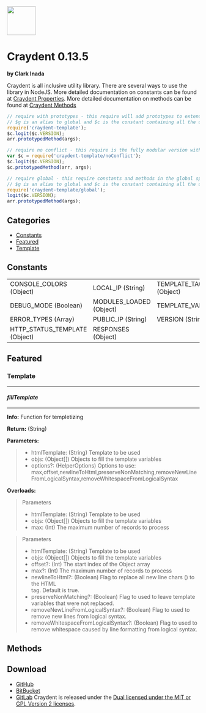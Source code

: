 <img src="http://craydent.com/JsonObjectEditor/img/svgs/craydent-logo.svg" width=75 height=75/>

# Craydent 0.13.5
**by Clark Inada**

Craydent is all inclusive utility library.  There are several ways to use the library in NodeJS.
More detailed documentation on constants can be found at [Craydent Properties](http://www.craydent.com/JsonObjectEditor/docs.html#/property/CraydentNode).
More detailed documentation on methods can be found at [Craydent Methods](http://www.craydent.com/JsonObjectEditor/docs.html#/method/CraydentNode)

```js
// require with prototypes - this require will add prototypes to extend classes and add two constants ($c, $g) to the global space.
// $g is an alias to global and $c is the constant containing all the utility methods and properties.
require('craydent-template');
$c.logit($c.VERSION);
arr.prototypedMethod(args);
```

```js
// require no conflict - this require is the fully modular version with no global constants, prototypes, or methods.
var $c = require('craydent-template/noConflict');
$c.logit($c.VERSION);
$c.prototypedMethod(arr, args);
```

```js
// require global - this require constants and methods in the global space and add prototypes to extend classes.
// $g is an alias to global and $c is the constant containing all the utility methods and properties.
require('craydent-template/global');
logit($c.VERSION);
arr.prototypedMethod(args);
```

## Categories

* [Constants](#markdown-header-constants)
* [Featured](#markdown-header-featured)
* [Template](#markdown-header-template)

<a name='markdown-header-constants'></a>
## Constants

| | | |
| ----- | ----- | ----- |
| CONSOLE_COLORS (Object) |LOCAL_IP (String) |TEMPLATE_TAG_CONFIG (Object) |
DEBUG_MODE (Boolean) |MODULES_LOADED (Object) |TEMPLATE_VARS (Array) |
ERROR_TYPES (Array) |PUBLIC_IP (String) |VERSION (String) |
HTTP_STATUS_TEMPLATE (Object) |RESPONSES (Object) |

<a name='markdown-header-featured'></a>
## Featured

### Template

*** 
#### _fillTemplate_ 
***

**Info:** Function for templetizing

**Return:** (String)

**Parameters:**

>* htmlTemplate: (String) Template to be used
>* objs: (Object[]) Objects to fill the template variables
>* options?: (HelperOptions) Options to use: max,offset,newlineToHtml,preserveNonMatching,removeNewLineFromLogicalSyntax,removeWhitespaceFromLogicalSyntax

**Overloads:**

>Parameters
>* htmlTemplate: (String) Template to be used
>* objs: (Object[]) Objects to fill the template variables
>* max: (Int) The maximum number of records to process

>Parameters
>* htmlTemplate: (String) Template to be used
>* objs: (Object[]) Objects to fill the template variables
>* offset?: (Int) The start index of the Object array
>* max?: (Int) The maximum number of records to process
>* newlineToHtml?: (Boolean) Flag to replace all new line chars () to the HTML <br /> tag.  Default is true.
>* preserveNonMatching?: (Boolean) Flag to used to leave template variables that were not replaced.
>* removeNewLineFromLogicalSyntax?: (Boolean) Flag to used to remove new lines from logical syntax.
>* removeWhitespaceFromLogicalSyntax?: (Boolean) Flag to used to remove whitespace caused by line formatting from logical syntax.



## Methods




## Download

 * [GitHub](https://github.com/craydent/node-library/modules/template)
 * [BitBucket](https://bitbucket.org/craydent/node-library/modules/template)
 * [GitLab](https://gitlab.com/craydent/node-library/modules/template)
Craydent is released under the [Dual licensed under the MIT or GPL Version 2 licenses](http://craydent.com/license).<br>